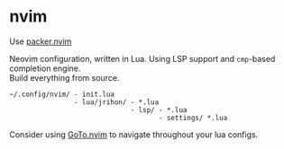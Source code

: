 # nvim

Use [packer.nvim](https://github.com/wbthomason/packer.nvim)

Neovim configuration, written in Lua. Using LSP support and `cmp`-based completion engine.
<br/>
Build everything from source.
```
~/.config/nvim/ - init.lua
                - lua/jrihon/ - *.lua
                              - lsp/ - *.lua
                                     - settings/ *.lua
```

Consider using [GoTo.nvim](https://github.com/jrihon/goto.nvim) to navigate throughout your lua configs.

